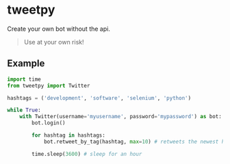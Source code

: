 # tweetpy

Create your own bot without the api.

> Use at your own risk!

## Example

``` python
import time
from tweetpy import Twitter

hashtags = ('development', 'software', 'selenium', 'python')

while True:
    with Twitter(username='myusername', password='mypassword') as bot:
        bot.login()

        for hashtag in hashtags:
            bot.retweet_by_tag(hashtag, max=10) # retweets the newest hashtags

        time.sleep(3600) # sleep for an hour

```
